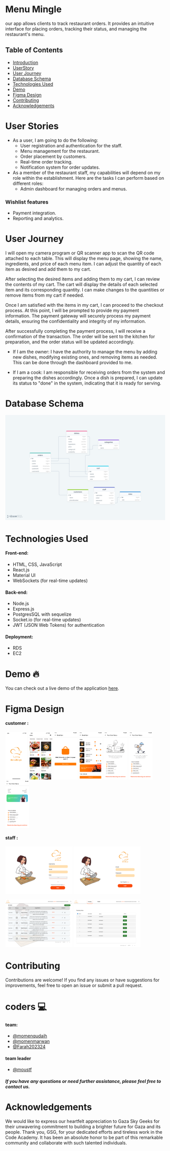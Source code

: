 # Menu Mingle
our app allows clients to track restaurant orders. It provides an intuitive interface for placing orders, tracking their status, and managing the restaurant's menu.
## Table of Contents
- [Introduction](#Menu)
- [ UserStory ](#User)
- [ User Journey](#User)
- [Database Schema](#Database)
- [Technologies Used](#Technologies)
- [Demo](#Demo)
- [Figma Design](#Figma)
- [Contributing](#contributing)
- [Acknowledgements](#Acknowledgements)
# User Stories 
- As a user, I am going to do the following:
   - User registration and authentication for the staff.
   - Menu management for the restaurant.
   - Order placement by customers.
   - Real-time order tracking.
   - Notification system for order updates.
- As a member of the restaurant staff, my capabilities will depend on my role within the establishment. Here are the tasks I can perform based on different roles:
   - Admin dashboard for managing orders and menus.
   
### Wishlist features 
- Payment integration.
- Reporting and analytics.

# User Journey

I will open my camera program or QR scanner app to scan the QR code attached to each table. This will display the menu page, showing the name, ingredients, and price of each menu item. I can adjust the quantity of each item as desired and add them to my cart.

After selecting the desired items and adding them to my cart, I can review the contents of my cart. The cart will display the details of each selected item and its corresponding quantity. I can make changes to the quantities or remove items from my cart if needed.

Once I am satisfied with the items in my cart, I can proceed to the checkout process. At this point, I will be prompted to provide my payment information. The payment gateway will securely process my payment details, ensuring the confidentiality and integrity of my information.

After successfully completing the payment process, I will receive a confirmation of the transaction. The order will be sent to the kitchen for preparation, and the order status will be updated accordingly.

   - If I am the owner:
        I have the authority to manage the menu by adding new dishes, modifying existing ones, and removing items as needed. This can be done through the dashboard provided to me.

  - If I am a cook:
       I am responsible for receiving orders from the system and preparing the dishes accordingly. Once a dish is prepared, I can update its status to "done" in the system, indicating that it is ready for serving.




# Database Schema 
 <img src='./img/schema.png' >

# Technologies Used
#### Front-end: 
- HTML, CSS, JavaScript
- React.js 
- Material UI
- WebSockets (for real-time updates)
#### Back-end:  
- Node.js
- Express.js 
- PostgresSQL with sequelize
- Socket.io (for real-time updates)
- JWT (JSON Web Tokens) for authentication
#### Deployment:
- RDS
- EC2

# Demo 🔥
You can check out a live demo of the application <a href='#'>here</a>.

# Figma Design 
#### customer :

<img src=./img/SplashScreen.png style='height:150px'> <img src=./img/menu.png style='height:150px'> <img src=./img/emptycart.png style='height:150px'> <img src=./img/cart.png style='height:150px'> <img src=./img/pending.png style='height:150px'>
<img src=./img/done.png style='height:150px'> <img src=./img/done2.png style='height:150px'>

#### staff :
<img src=./img/signup1.png style='height:150px'>  <img src=./img/login.png style='height:150px'>

<img src=./img/dashboard.png style='height:150px'> <img src=./img/kitchen.png style='height:150px'>

# Contributing
Contributions are welcome! If you find any issues or have suggestions for improvements, feel free to open an issue or submit a pull request.

# coders 💻
#### team:
- [@momenqudaih](https://github.com/momenqudaih)
- [@momenmarwan](https://github.com/momenmarwan)
- [@Farah202324](https://github.com/Farah202324)


#### team leader
- [@moustf](https://github.com/moustf)
##### If you have any questions or need further assistance, please feel free to contact us.

# Acknowledgements
We would like to express our heartfelt appreciation to Gaza Sky Geeks for their unwavering commitment to building a brighter future for Gaza and its people. Thank you, GSG, for your dedicated efforts and tireless work in the Code Academy. It has been an absolute honor to be part of this remarkable community and collaborate with such talented individuals.





